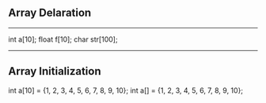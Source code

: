 
## Array Delaration
***
int a[10];
float f[10];
char str[100];
***

## Array Initialization
int a[10] = {1, 2, 3, 4, 5, 6, 7, 8, 9, 10};
int a[] = {1, 2, 3, 4, 5, 6, 7, 8, 9, 10};
